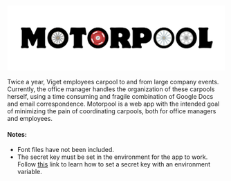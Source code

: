 ![alt tag](https://raw.githubusercontent.com/nikrdc/motorpool/master/static/logo.png?token=934935__eyJzY29wZSI6IlJhd0Jsb2I6bmlrcmRjL21vdG9ycG9vbC9tYXN0ZXIvc3RhdGljL2xvZ28ucG5nIiwiZXhwaXJlcyI6MTQwNDQwMDQyOX0%3D--6ccdb2b14a133bde62979fd9f86c6b2c3ed308d7)

Twice a year, Viget employees carpool to and from large company events. Currently, the office manager handles the organization of these carpools herself, using a time consuming and fragile combination of Google Docs and email correspondence. Motorpool is a web app with the intended goal of minimizing the pain of coordinating carpools, both for office managers and employees. 

#### Notes:
* Font files have not been included.
* The secret key must be set in the environment for the app to work. Follow [this](http://stackoverflow.com/questions/14786072/keep-secret-keys-out-with-environment-variables) link to learn how to set a secret key with an environment variable.
